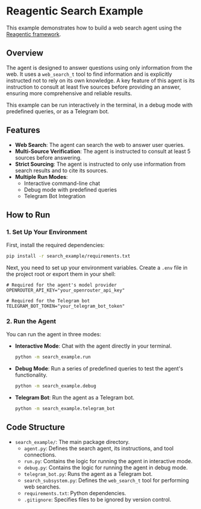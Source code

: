 # Reagentic Search Example

This example demonstrates how to build a web search agent using the [Reagentic framework](https://github.com/Rexarrior/reagentic).

## Overview

The agent is designed to answer questions using only information from the web. It uses a `web_search_t` tool to find information and is explicitly instructed not to rely on its own knowledge. A key feature of this agent is its instruction to consult at least five sources before providing an answer, ensuring more comprehensive and reliable results.

This example can be run interactively in the terminal, in a debug mode with predefined queries, or as a Telegram bot.

## Features

- **Web Search**: The agent can search the web to answer user queries.
- **Multi-Source Verification**: The agent is instructed to consult at least 5 sources before answering.
- **Strict Sourcing**: The agent is instructed to only use information from search results and to cite its sources.
- **Multiple Run Modes**:
    - Interactive command-line chat
    - Debug mode with predefined queries
    - Telegram Bot Integration

## How to Run

### 1. Set Up Your Environment

First, install the required dependencies:

```bash
pip install -r search_example/requirements.txt
```

Next, you need to set up your environment variables. Create a `.env` file in the project root or export them in your shell:

```
# Required for the agent's model provider
OPENROUTER_API_KEY="your_openrouter_api_key"

# Required for the Telegram bot
TELEGRAM_BOT_TOKEN="your_telegram_bot_token"
```

### 2. Run the Agent

You can run the agent in three modes:

- **Interactive Mode**: Chat with the agent directly in your terminal.
  ```bash
  python -m search_example.run
  ```

- **Debug Mode**: Run a series of predefined queries to test the agent's functionality.
  ```bash
  python -m search_example.debug
  ```

- **Telegram Bot**: Run the agent as a Telegram bot.
  ```bash
  python -m search_example.telegram_bot
  ```

## Code Structure

- `search_example/`: The main package directory.
  - `agent.py`: Defines the search agent, its instructions, and tool connections.
  - `run.py`: Contains the logic for running the agent in interactive mode.
  - `debug.py`: Contains the logic for running the agent in debug mode.
  - `telegram_bot.py`: Runs the agent as a Telegram bot.
  - `search_subsystem.py`: Defines the `web_search_t` tool for performing web searches.
  - `requirements.txt`: Python dependencies.
  - `.gitignore`: Specifies files to be ignored by version control.
